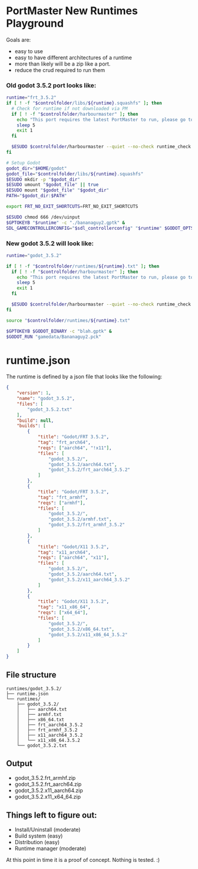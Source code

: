 # PortMaster New Runtimes Playground

Goals are:
- easy to use
- easy to have different architectures of a runtime
- more than likely will be a zip like a port.
- reduce the crud required to run them

###  Old godot 3.5.2 port looks like:
```sh
runtime="frt_3.5.2"
if [ ! -f "$controlfolder/libs/${runtime}.squashfs" ]; then
  # Check for runtime if not downloaded via PM
  if [ ! -f "$controlfolder/harbourmaster" ]; then
    echo "This port requires the latest PortMaster to run, please go to https://portmaster.games/ for more info." > /dev/tty0
    sleep 5
    exit 1
  fi

  $ESUDO $controlfolder/harbourmaster --quiet --no-check runtime_check "${runtime}.squashfs"
fi

# Setup Godot
godot_dir="$HOME/godot"
godot_file="$controlfolder/libs/${runtime}.squashfs"
$ESUDO mkdir -p "$godot_dir"
$ESUDO umount "$godot_file" || true
$ESUDO mount "$godot_file" "$godot_dir"
PATH="$godot_dir:$PATH"

export FRT_NO_EXIT_SHORTCUTS=FRT_NO_EXIT_SHORTCUTS

$ESUDO chmod 666 /dev/uinput
$GPTOKEYB "$runtime" -c "./bananaguy2.gptk" &
SDL_GAMECONTROLLERCONFIG="$sdl_controllerconfig" "$runtime" $GODOT_OPTS --main-pack "gamedata/Bananaguy2.pck"
```

### New godot 3.5.2 will look like:
```sh
runtime="godot_3.5.2"

if [ ! -f "$controlfolder/runtimes/${runtime}.txt" ]; then
  if [ ! -f "$controlfolder/harbourmaster" ]; then
    echo "This port requires the latest PortMaster to run, please go to https://portmaster.games/ for more info." > /dev/tty0
    sleep 5
    exit 1
  fi

  $ESUDO $controlfolder/harbourmaster --quiet --no-check runtime_check "$runtime"
fi

source "$controlfolder/runtimes/${runtime}.txt"

$GPTOKEYB $GODOT_BINARY -c "blah.gptk" &
$GODOT_RUN "gamedata/Bananaguy2.pck"
```

# runtime.json

The runtime is defined by a json file that looks like the following:
```json
{
    "version": 1,
    "name": "godot_3.5.2",
    "files": [
        "godot_3.5.2.txt"
    ],
    "build": null,
    "builds": [
        {
            "title": "Godot/FRT 3.5.2",
            "tag": "frt_arch64",
            "reqs": ["aarch64", "!x11"],
            "files": [
                "godot_3.5.2/",
                "godot_3.5.2/aarch64.txt",
                "godot_3.5.2/frt_aarch64_3.5.2"
            ]
        },
        {
            "title": "Godot/FRT 3.5.2",
            "tag": "frt_armhf",
            "reqs": ["armhf"],
            "files": [
                "godot_3.5.2/",
                "godot_3.5.2/armhf.txt",
                "godot_3.5.2/frt_armhf_3.5.2"
            ]
        },
        {
            "title": "Godot/X11 3.5.2",
            "tag": "x11_arch64",
            "reqs": ["aarch64", "x11"],
            "files": [
                "godot_3.5.2/",
                "godot_3.5.2/aarch64.txt",
                "godot_3.5.2/x11_aarch64_3.5.2"
            ]
        },
        {
            "title": "Godot/X11 3.5.2",
            "tag": "x11_x86_64",
            "reqs": ["x64_64"],
            "files": [
                "godot_3.5.2/",
                "godot_3.5.2/x86_64.txt",
                "godot_3.5.2/x11_x86_64_3.5.2"
            ]
        }
    ]
}
```

## File structure
```
runtimes/godot_3.5.2/
├── runtime.json
└── runtimes/
    ├── godot_3.5.2/
    │   ├── aarch64.txt
    │   ├── armhf.txt
    │   ├── x86_64.txt
    │   ├── frt_aarch64_3.5.2
    │   ├── frt_armhf_3.5.2
    │   ├── x11_aarch64_3.5.2
    │   └── x11_x86_64.3.5.2
    └── godot_3.5.2.txt
```

## Output

- godot_3.5.2.frt_armhf.zip
- godot_3.5.2.frt_aarch64.zip
- godot_3.5.2.x11_aarch64.zip
- godot_3.5.2.x11_x64_64.zip

## Things left to figure out:

- Install/Uninstall (moderate)
- Build system (easy)
- Distribution (easy)
- Runtime manager (moderate)

At this point in time it is a proof of concept. Nothing is tested. :)
